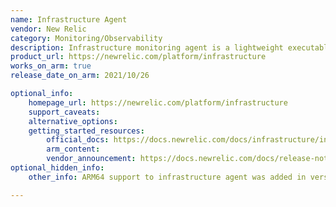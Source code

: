 ```yaml
---
name: Infrastructure Agent
vendor: New Relic
category: Monitoring/Observability
description: Infrastructure monitoring agent is a lightweight executable file that collects data about the hosts. It also reports data from some third party services, if enabled, and also log data.
product_url: https://newrelic.com/platform/infrastructure
works_on_arm: true
release_date_on_arm: 2021/10/26

optional_info:
    homepage_url: https://newrelic.com/platform/infrastructure
    support_caveats:
    alternative_options:
    getting_started_resources:
        official_docs: https://docs.newrelic.com/docs/infrastructure/install-infrastructure-agent/get-started/install-infrastructure-agent/
        arm_content:
        vendor_announcement: https://docs.newrelic.com/docs/release-notes/infrastructure-release-notes/infrastructure-agent-release-notes/new-relic-infrastructure-agent-1206/
optional_hidden_info:
    other_info: ARM64 support to infrastructure agent was added in version 1.20.6. Kindly consider [here](https://docs.newrelic.com/docs/apm/agents/manage-apm-agents/configuration/support-arm-graviton-x86-64/). Although, arm64 support for docker images was added in version 1.16.0. Kindly consider [here](https://docs.newrelic.com/docs/release-notes/infrastructure-release-notes/infrastructure-agent-release-notes/new-relic-infrastructure-agent-1160).

---
```

